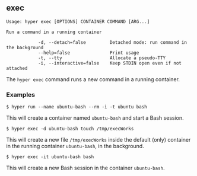 ## exec

    Usage: hyper exec [OPTIONS] CONTAINER COMMAND [ARG...]

    Run a command in a running container

                -d, --detach=false         Detached mode: run command in the background
                --help=false               Print usage
                -t, --tty                  Allocate a pseudo-TTY
                -i, --interactive=false    Keep STDIN open even if not attached

The `hyper exec` command runs a new command in a running container.

### Examples

    $ hyper run --name ubuntu-bash --rm -i -t ubuntu bash

This will create a container named `ubuntu-bash` and start a Bash session.

    $ hyper exec -d ubuntu-bash touch /tmp/execWorks

This will create a new file `/tmp/execWorks` inside the default (only) container in the running container `ubuntu-bash`, in the background.

    $ hyper exec -it ubuntu-bash bash

This will create a new Bash session in the container `ubuntu-bash`.
